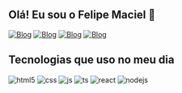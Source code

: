 ## Olá! Eu sou o Felipe Maciel 👋

[![Blog](https://img.shields.io/badge/Instagram-E4405F?style=for-the-badge&logo=instagram&logoColor=white)](https://instagram.com/felipemacciel)
[![Blog](https://img.shields.io/badge/Gmail-D14836?style=for-the-badge&logo=gmail&logoColor=white)](mailto:felipe.maciel2.fm@gmail.com)
[![Blog](https://img.shields.io/badge/WhatsApp-25D366?style=for-the-badge&logo=whatsapp&logoColor=white)](https://wa.me/+5585992795153)
[![Blog](https://img.shields.io/badge/LinkedIn-0077B5?style=for-the-badge&logo=linkedin&logoColor=white)](https://www.linkedin.com/in/felipemacciel/)



<!-- ![vue-dark](https://github-readme-stats.vercel.app/api?username=felipemacciel&show_icons=true&hide=contribs,prs&cache_seconds=86400&theme=vue-dark) -->

## Tecnologias que uso no meu dia

<div style="display: inline_block">
  <img align="center" alt="html5" src="https://img.shields.io/badge/HTML5-E34F26?style=for-the-badge&logo=html5&logoColor=white" />
  <img align="center" alt="css" src="https://img.shields.io/badge/CSS3-1572B6?style=for-the-badge&logo=css3&logoColor=white" />
  <img align="center" alt="js" src="https://img.shields.io/badge/JavaScript-F7DF1E?style=for-the-badge&logo=javascript&logoColor=black" />
  <img align="center" alt="ts" src="https://img.shields.io/badge/TypeScript-007ACC?style=for-the-badge&logo=typescript&logoColor=white" />
  <img align="center" alt="react" src="https://img.shields.io/badge/React-20232A?style=for-the-badge&logo=react&logoColor=61DAFB" />
  <img align="center" alt="nodejs" src="https://img.shields.io/badge/Node.js-43853D?style=for-the-badge&logo=node.js&logoColor=white" />
</div><br/>
